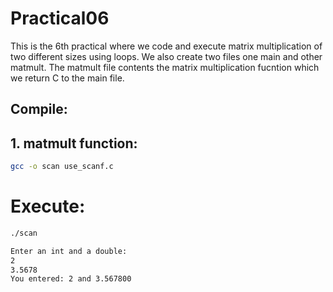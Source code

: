 # Practical06

This is the 6th practical where we code and execute matrix multiplication of two different sizes using loops. We also create two files one main and other matmult. The matmult file contents the matrix multiplication fucntion which we return C to the main file. 

## Compile:

## 1. matmult function:

```bash
gcc -o scan use_scanf.c

```
# Execute:

```bash
./scan

Enter an int and a double:
2
3.5678
You entered: 2 and 3.567800
```
